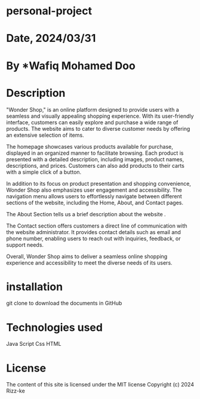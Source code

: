 # personal-project

# Date, 2024/03/31

# By *Wafiq Mohamed Doo

# Description
 "Wonder Shop," is an online platform designed to provide users with a seamless and visually appealing shopping experience. With its user-friendly interface, customers can easily explore and purchase a wide range of products. The website aims to cater to diverse customer needs by offering an extensive selection of items.

The homepage showcases various products available for purchase, displayed in an organized manner to facilitate browsing. Each product is presented with a detailed description, including images, product names, descriptions, and prices. Customers can also add products to their carts with a simple click of a button.

In addition to its focus on product presentation and shopping convenience, Wonder Shop also emphasizes user engagement and accessibility. The navigation menu allows users to effortlessly navigate between different sections of the website, including the Home, About, and Contact pages.

The About Section tells us a brief description about the website .

The Contact section offers customers a direct line of communication with the website administrator. It provides contact details such as email and phone number, enabling users to reach out with inquiries, feedback, or support needs.

Overall, Wonder Shop aims to deliver a seamless online shopping experience and accessibility to meet the diverse needs of its users.

# installation
git clone to download the documents in GitHub

# Technologies used
Java Script
Css
HTML

# License
The content of this site is licensed under the MIT license
Copyright (c) 2024 Rizz-ke
